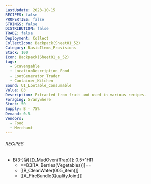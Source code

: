 ```yaml
---
LastUpdate: 2023-10-15
RECIPES: false
PROPERTIES: false
STRINGS: false
DISTRIBUTION: false
TRADE: false
Deployment: Collect
CollectIcon: Backpack(Sheet01_52)
Category: BasicItems_Provisions
Stack: 100
Icon: Backpack(Sheet01_a_52)
tags:
  - Scavengable
  - LocationDescription_Food
  - LootGenerator_Trader
  - Container_Kitchen
Sound: UI_Lootable_Consumable
Value: B3
Description: Extracted from fruit and used in various recipes.
Foraging: 5/anywhere
Stock: 50
Supply: B - 75%
Demand: 0.5
Vendors:
  - Food
  - Merchant
---
```


###### RECIPES
- B(3-)@[[D_MudOven(Trap)]]: 0.5+1HR
	- ==B3[[A_Berries(Vegetables)]]==
	- [[B_CleanWater(005_item)]]
	- [[A_FireBundle(QualityJoint)]]
